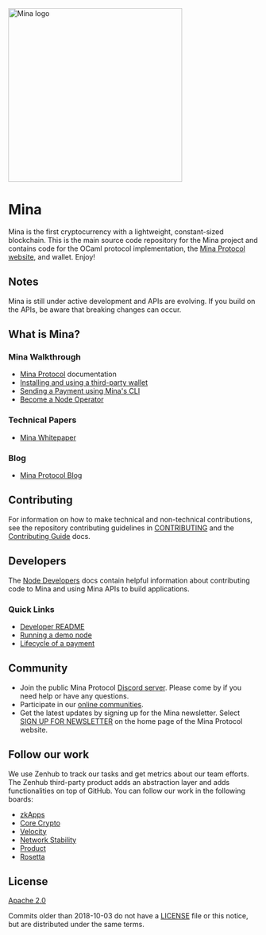 <a href="https://minaprotocol.com">
  <img src="https://github.com/MinaProtocol/docs/blob/main/public/static/img/svg/mina-wordmark-redviolet.svg?raw=true&sanitize=true" width="350" alt="Mina logo">
</a>

# Mina

Mina is the first cryptocurrency with a lightweight, constant-sized blockchain. This is the main source code repository for the Mina project and contains code for the OCaml protocol implementation, the [Mina Protocol website](https://minaprotocol.com), and wallet. Enjoy!

## Notes

Mina is still under active development and APIs are evolving. If you build on the APIs, be aware that breaking changes can occur.

## What is Mina?

### Mina Walkthrough

- [Mina Protocol](https://docs.minaprotocol.com/) documentation
- [Installing and using a third-party wallet](https://docs.minaprotocol.com/using-mina/install-a-wallet)
- [Sending a Payment using Mina's CLI](https://docs.minaprotocol.com/node-operators/sending-a-payment)
- [Become a Node Operator](https://minaprotocol.com/docs/getting-started/)

### Technical Papers

- [Mina Whitepaper](https://eprint.iacr.org/2020/352.pdf)

### Blog

- [Mina Protocol Blog](https://minaprotocol.com/blog.html)

## Contributing

For information on how to make technical and non-technical contributions, see the repository contributing guidelines in [CONTRIBUTING](https://github.com/MinaProtocol/mina/blob/develop/CONTRIBUTING.md) and the [Contributing Guide](https://docs.minaprotocol.com/node-developers/contributing) docs.

## Developers

The [Node Developers](https://docs.minaprotocol.com/node-developers) docs contain helpful information about contributing code to Mina and using Mina APIs to build applications.

### Quick Links

- [Developer README](README-dev.md)
- [Running a demo node](docs/demo.md)
- [Lifecycle of a payment](https://docs.minaprotocol.com/node-operators/lifecycle-of-a-payment)

## Community

- Join the public Mina Protocol [Discord server](https://discord.gg/minaprotocol). Please come by if you need help or have any questions.
- Participate in our [online communities](https://docs.minaprotocol.com/participate/online-communities).
- Get the latest updates by signing up for the Mina newsletter. Select [SIGN UP FOR NEWSLETTER](https://minaprotocol.com/) on the home page of the Mina Protocol website.

## Follow our work

We use Zenhub to track our tasks and get metrics about our team efforts. The Zenhub third-party product adds an abstraction layer and adds functionalities on top of GitHub. You can follow our work in the following boards:

- [zkApps](https://app.zenhub.com/workspaces/unified-zkapp-6244b2acba5b64001dfe6ba6/board)
- [Core Crypto](https://app.zenhub.com/workspaces/core-crypto-621fcb82b7d49700156fd060/board)
- [Velocity](https://app.zenhub.com/workspaces/velocity-62264fddc441a100183f7f86/board)
- [Network Stability](https://app.zenhub.com/workspaces/network-stability-6205823c982b610013c514cd/board)
- [Product](https://app.zenhub.com/workspaces/o1-product-61fc1ed4aeb5be00144a555c/board)
- [Rosetta](https://app.zenhub.com/workspaces/rosetta-62546aa5cb3db30019d602c5/board)

## License

[Apache 2.0](LICENSE)

Commits older than 2018-10-03 do not have a [LICENSE](LICENSE) file or this notice, but are distributed under the same terms.
